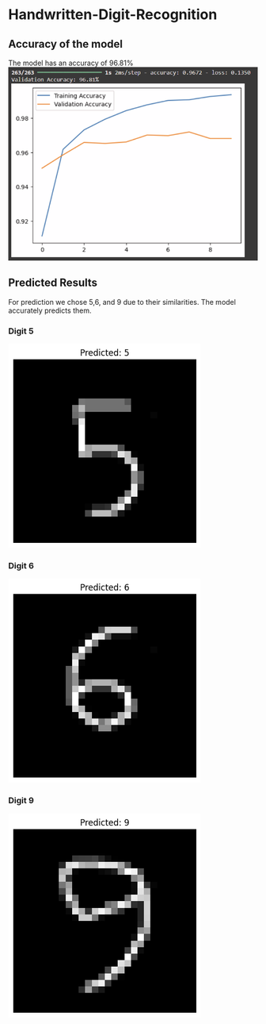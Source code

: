 # Handwritten-Digit-Recognition 

## Accuracy of the model
The model has an accuracy of 96.81%
![Accuracy](Predicted%20Images/accuracy.png)


## Predicted Results

For prediction we chose 5,6, and 9 due to their similarities. The model accurately predicts them.

### Digit 5

![Digit 5](Predicted%20Images/predicted5.png)

### Digit 6

![Digit 6](Predicted%20Images/predicted6.png)

### Digit 9

![Digit 9](Predicted%20Images/predicted9.png)




